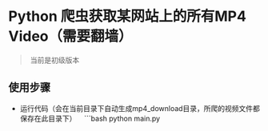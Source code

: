 # Python 爬虫获取某网站上的所有MP4 Video（需要翻墙）

>  当前是初级版本

## 使用步骤

- 运行代码（会在当前目录下自动生成mp4_download目录，所爬的视频文件都保存在此目录下）
    ```bash
    python main.py
    ```
